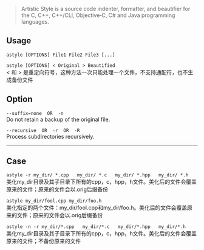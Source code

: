 >  Artistic Style is a source code indenter, formatter, and beautifier for the C, C++, C++/CLI, Objective‑C, C# and Java programming languages.

## Usage
`astyle [OPTIONS] File1 File2 File3 [...]`  

`astyle [OPTIONS] < Original > Beautified`  
<  和 > 是重定向符号，这种方法一次只能处理一个文件，不支持通配符，也不生成备份文件     



## Option

`--suffix=none  OR  -n  `  
Do not retain a backup of the original file.    

`--recursive  OR  -r  OR  -R  `  
Process subdirectories recursively.    
***

## Case
`astyle -r my_dir/ *.cpp   my_dir/ *.c   my_dir/ *.hpp   my_dir/ *.h  `  
美化my_dir目录及其子目录下所有的cpp，c，hpp，h文件。美化后的文件会覆盖原来的文件；原来的文件会以.orig后缀备份  

`astyle my_dir/fool.cpp my_dir/foo.h  `  
美化指定的两个文件：my_dir/fool.cpp和my_dir/foo.h。美化后的文件会覆盖原来的文件；原来的文件会以.orig后缀备份  

`astyle -n -r my_dir/*.cpp   my_dir/*.c   my_dir/*.hpp   my_dir/*.h  `  
美化my_dir目录及其子目录下所有的cpp，c，hpp，h文件。美化后的文件会覆盖原来的文件；不备份原来的文件  

